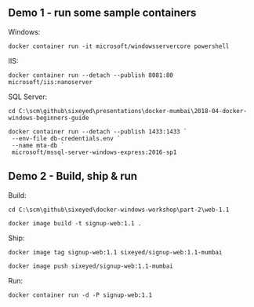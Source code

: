 ## Demo 1 - run some sample containers

Windows:

```
docker container run -it microsoft/windowsservercore powershell
```

IIS:

```
docker container run --detach --publish 8081:80 microsoft/iis:nanoserver
```

SQL Server:

```
cd C:\scm\github\sixeyed\presentations\docker-mumbai\2018-04-docker-windows-beginners-guide

docker container run --detach --publish 1433:1433 `
 --env-file db-credentials.env `
 --name mta-db `
 microsoft/mssql-server-windows-express:2016-sp1
```

## Demo 2 - Build, ship & run

Build:

```
cd C:\scm\github\sixeyed\docker-windows-workshop\part-2\web-1.1

docker image build -t signup-web:1.1 .
```

Ship:

```
docker image tag signup-web:1.1 sixeyed/signup-web:1.1-mumbai

docker image push sixeyed/signup-web:1.1-mumbai
```

Run:

```
docker container run -d -P signup-web:1.1
```
